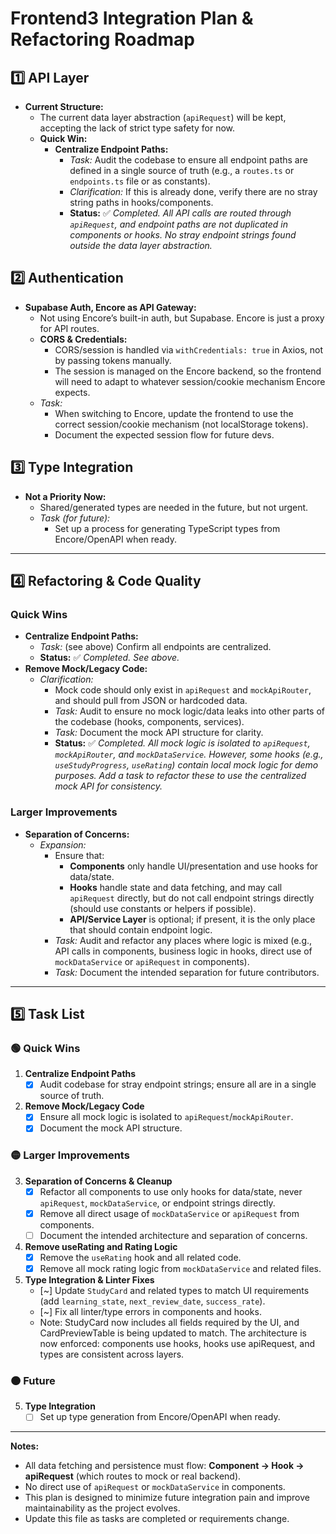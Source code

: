 # Frontend3 Integration Plan & Refactoring Roadmap

## 1️⃣ API Layer

- **Current Structure:**
  - The current data layer abstraction (`apiRequest`) will be kept, accepting the lack of strict type safety for now.
  - **Quick Win:**
    - **Centralize Endpoint Paths:**
      - *Task:* Audit the codebase to ensure all endpoint paths are defined in a single source of truth (e.g., a `routes.ts` or `endpoints.ts` file or as constants).
      - *Clarification:* If this is already done, verify there are no stray string paths in hooks/components.
      - **Status:** ✅ *Completed. All API calls are routed through `apiRequest`, and endpoint paths are not duplicated in components or hooks. No stray endpoint strings found outside the data layer abstraction.*

## 2️⃣ Authentication

- **Supabase Auth, Encore as API Gateway:**
  - Not using Encore’s built-in auth, but Supabase. Encore is just a proxy for API routes.
  - **CORS & Credentials:**
    - CORS/session is handled via `withCredentials: true` in Axios, not by passing tokens manually.
    - The session is managed on the Encore backend, so the frontend will need to adapt to whatever session/cookie mechanism Encore expects.
  - *Task:*
    - When switching to Encore, update the frontend to use the correct session/cookie mechanism (not localStorage tokens).
    - Document the expected session flow for future devs.

## 3️⃣ Type Integration

- **Not a Priority Now:**
  - Shared/generated types are needed in the future, but not urgent.
  - *Task (for future):*
    - Set up a process for generating TypeScript types from Encore/OpenAPI when ready.

---

## 4️⃣ Refactoring & Code Quality

### Quick Wins

- **Centralize Endpoint Paths:**
  - *Task:* (see above) Confirm all endpoints are centralized.
  - **Status:** ✅ *Completed. See above.*
- **Remove Mock/Legacy Code:**
  - *Clarification:*
    - Mock code should only exist in `apiRequest` and `mockApiRouter`, and should pull from JSON or hardcoded data.
    - *Task:* Audit to ensure no mock logic/data leaks into other parts of the codebase (hooks, components, services).
    - *Task:* Document the mock API structure for clarity.
    - **Status:** ✅ *Completed. All mock logic is isolated to `apiRequest`, `mockApiRouter`, and `mockDataService`. However, some hooks (e.g., `useStudyProgress`, `useRating`) contain local mock logic for demo purposes. Add a task to refactor these to use the centralized mock API for consistency.*

### Larger Improvements

- **Separation of Concerns:**
  - *Expansion:*
    - Ensure that:
      - **Components** only handle UI/presentation and use hooks for data/state.
      - **Hooks** handle state and data fetching, and may call `apiRequest` directly, but do not call endpoint strings directly (should use constants or helpers if possible).
      - **API/Service Layer** is optional; if present, it is the only place that should contain endpoint logic.
    - *Task:* Audit and refactor any places where logic is mixed (e.g., API calls in components, business logic in hooks, direct use of `mockDataService` or `apiRequest` in components).
    - *Task:* Document the intended separation for future contributors.

---

## 5️⃣ Task List

### 🟢 Quick Wins

1. **Centralize Endpoint Paths**
   - [x] Audit codebase for stray endpoint strings; ensure all are in a single source of truth.
2. **Remove Mock/Legacy Code**
   - [x] Ensure all mock logic is isolated to `apiRequest`/`mockApiRouter`.
   - [x] Document the mock API structure.

### 🟡 Larger Improvements

3. **Separation of Concerns & Cleanup**
   - [x] Refactor all components to use only hooks for data/state, never `apiRequest`, `mockDataService`, or endpoint strings directly.
   - [x] Remove all direct usage of `mockDataService` or `apiRequest` from components.
   - [ ] Document the intended architecture and separation of concerns.
4. **Remove useRating and Rating Logic**
   - [x] Remove the `useRating` hook and all related code.
   - [x] Remove all mock rating logic from `mockDataService` and related files.
5. **Type Integration & Linter Fixes**
   - [~] Update `StudyCard` and related types to match UI requirements (add `learning_state`, `next_review_date`, `success_rate`).
   - [~] Fix all linter/type errors in components and hooks.
   - Note: StudyCard now includes all fields required by the UI, and CardPreviewTable is being updated to match. The architecture is now enforced: components use hooks, hooks use apiRequest, and types are consistent across layers.

### 🟠 Future

5. **Type Integration**
   - [ ] Set up type generation from Encore/OpenAPI when ready.

---

**Notes:**
- All data fetching and persistence must flow: **Component → Hook → apiRequest** (which routes to mock or real backend).
- No direct use of `apiRequest` or `mockDataService` in components.
- This plan is designed to minimize future integration pain and improve maintainability as the project evolves.
- Update this file as tasks are completed or requirements change. 
